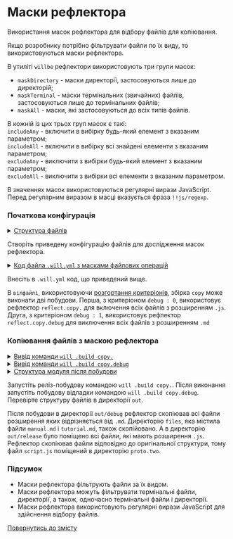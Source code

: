# Маски рефлектора

Використання масок рефлектора для відбору файлів для копіювання. 

Якщо розробнику потрібно фільтрувати файли по їх виду, то використовуються маски рефлектора.

В утиліті `willbe` рефлектори використовують три групи масок:
- `maskDirectory` - маски директорії, застосовуються лише до директорій;  
- `maskTerminal` - маски термінальних (звичайних) файлів, застосовуються лише до термінальних файлів;
- `maskAll` - маски, які застосовуються до всіх типів файлів.

В кожній із цих трьох груп масок є такі:  
`includeAny` - включити в вибірку будь-який елемент з вказаним параметром;  
`includeAll` - включити в вибірку всі знайдені елементи з вказаним параметром;  
`excludeAny` - виключити з вибірки будь-який елемент з вказаним параметром;  
`excludeAll` - виключити з вибірки всі елементи з вказаним параметром.  

В значеннях масок використовуються регулярні вирази JavaScript. Перед регулярним виразом в масці вказується фраза `!!js/regexp`.    

### Початкова конфігурація   

<details>
  <summary><u>Структура файлів</u></summary>

```
fileFilters
     ├── proto
     │     ├── proto.two
     │     │     └── script.js
     │     ├── files
     │     │     ├── manual.md
     │     │     └── tutorial.md
     │     ├── build.txt.js
     │     └── package.json   
     └── .will.yml       

```

</details>

Створіть приведену конфігурацію файлів для дослідження масок рефлектора. 

<details>
  <summary><u>Код файла <code>.will.yml</code> з масками файлових операцій</u></summary>

```yaml
about :
  name : maskFilter
  description : "To use reflector mask"
  version : 0.0.1

path :

  in : '.'
  out : 'out'
  proto : './proto'
  out.debug :
    path : './out/debug'
    criterion :
      debug : 1
  out.release :
    path : './out/release'
    criterion :
      debug : 0

reflector :

  reflect.copy.:
    recursive: 2
    src:
      filePath: ./proto
      maskAll:
        includeAll:
           - !!js/regexp '/\.js$/'
    dst:
       filePath: path::out.*=1
    criterion:
      debug: 0
      
  reflect.copy.debug :
    recursive: 2
    src:
      filePath: ./proto
      maskAll:
        excludeAll:
           - !!js/regexp '/\.md$/'
    dst:
       filePath: path::out.*=1
    criterion:
      debug: 1

step :

  reflect.copy :
    inherit : predefined.reflect
    reflector : reflect.*
    criterion :
       debug : [ 0,1 ]

build :

  copy :
    criterion :
      debug : [ 0,1 ]
    steps :
      - reflect.*

```

</details>

Внесіть в `.will.yml` код, що приведений вище.    

В `вілфайлі`, використовуючи [розгортання критеріонів](WillFileMinimization.md), збірка `copy` може виконати дві побудови. Перша, з критеріоном `debug : 0`, використовує рефлектор `reflect.copy.` для включення всіх файлів з розширенням `.js`. Друга, з критеріоном `debug : 1`, використовує рефлектор `reflect.copy.debug` для виключення всіх файлів з розширенням `.md`

### Копіювання файлів з маскою рефлектора

<details>
  <summary><u>Вивід команди <code>will .build copy.</code></u></summary>

```
[user@user ~]$ will .build copy.
...
 Building module::maskFilter / build::copy.
   + reflect.copy. reflected 4 files /path_to_file/ : out/release <- proto in 0.390s
  Built module::maskFilter / build::copy. in 0.440s

```

</details>
<details>
  <summary><u>Вивід команди <code>will .build copy.debug</code></u></summary>

```
[user@user ~]$ will .build copy.debug
...
 Building module::maskFilter / build::copy.debug
   + reflect.copy.debug reflected 6 files /path_to_file/ : out/debug <- proto in 0.625s
  Built module::maskFilter / build::copy.debug in 0.701s

```

</details>
<details>
  <summary><u>Структура модуля після побудови</u></summary>

```
fileFilters
     ├── proto
     │     ├── proto.two
     │     │     └── script.js
     │     ├── files
     │     │     ├── manual.md
     │     │     └── tutorial.md
     │     ├── build.txt.js
     │     └── package.json  
     ├── out
     │     ├── debug
     │     │     ├── proto.two
     │     │     │     └── script.js
     │     │     ├── files
     │     │     ├── build.txt.js
     │     │     └── package.json  
     │     └── release
     │            ├── proto.two
     │            │     └── script.js
     │            └── build.txt.js  
     └── .will.yml       

```

</details>

Запустіть реліз-побудову командою `will .build copy.`. Після виконання запустіть побудову відладки командою `will .build copy.debug`.  Перевірте структуру файлів в директорії `out`.

Після побудови в директорії `out/debug` рефлектор скопіював всі файли розширення яких відрізняється від `.md`. Директорію `files`, яка містила файли `manual.md` i `tutorial.md`, також скопійовано. А в директорію `out/release` було поміщено всі файли, які мають розширення `.js`. Рефлектор скопіював файли відповідно до оригінальної структури, тому файл `script.js` поміщений в директорію `proto.two`.

### Підсумок

- Маски рефлектора фільтрують файли за їх видом.
- Маски рефлектора можуть фільтрувати термінальні файли, директорії, а також, одночасно термінальні файли і директорії.
- Маски рефлектора використовують регулярні вирази JavaScript для здійснення відбору файлів.

[Повернутись до змісту](../README.md#tutorials)
